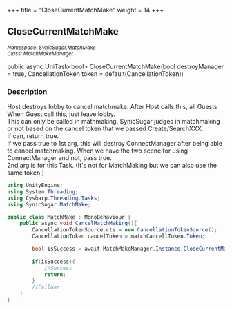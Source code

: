 +++
title = "CloseCurrentMatchMake"
weight = 14
+++
## CloseCurrentMatchMake
<small>*Namespace: SynicSugar.MatchMake* <br>
*Class: MatchMakeManager* </small>

public async UniTask&lt;bool&gt; CloseCurrentMatchMake(bool destroyManager = true, CancellationToken token = default(CancellationToken))


### Description
Host destroys lobby to cancel matchmake. After Host calls this, all Guests
When Guest call this, just leave lobby.<br>
This can only be called in mathmaking. SynicSugar judges in matchmaking or not based on the cancel token that we passed Create/SearchXXX.<br>
If can, return true.<br>
If we pass true to 1st arg, this will destroy ConnectManager after being able to cancel matchmaking. When we have the two scene for using ConnectManager and not, pass true.<br>
2nd arg is for this Task. (It's not for MatchMaking but we can also use the same token.)<br>


```cs
using UnityEngine;
using System.Threading;
using Cysharp.Threading.Tasks;
using SynicSugar.MatchMake;

public class MatchMake : MonoBehaviour {
    public async void CancelMatchMaking(){
        CancellationTokenSource cts = new CancellationTokenSource();
        CancellationToken cancelToken = matchCancellToken.Token;

        bool isSuccess = await MatchMakeManager.Instance.CloseCurrentMatchMake(true, cancelToken);
        
        if(isSuccess){
            //Success
            return;
        }
        //Failuer
    }
}
```